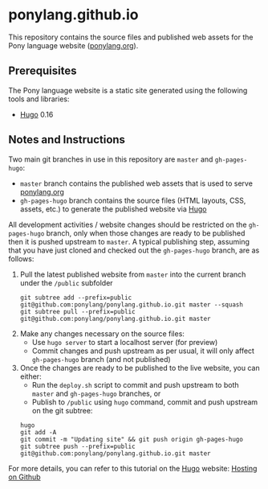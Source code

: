 # ponylang.github.io

This repository contains the source files and published web assets for the Pony language website ([ponylang.org]).

## Prerequisites

The Pony language website is a static site generated using the following tools and libraries:

  - [Hugo] 0.16

## Notes and Instructions

Two main git branches in use in this repository are `master` and `gh-pages-hugo`:

  - `master` branch contains the published web assets that is used to serve [ponylang.org]
  - `gh-pages-hugo` branch contains the source files (HTML layouts, CSS, assets, etc.) to generate the published website via [Hugo]

All development activities / website changes should be restricted on the `gh-pages-hugo` branch, only when those changes are ready to be published then it is pushed upstream to `master`. A typical publishing step, assuming that you have just cloned and checked out the `gh-pages-hugo` branch, are as follows:

  1. Pull the latest published website from `master` into the current branch under the `/public` subfolder
     ```shell
     git subtree add --prefix=public git@github.com:ponylang/ponylang.github.io.git master --squash
     git subtree pull --prefix=public git@github.com:ponylang/ponylang.github.io.git master
     ```
  1. Make any changes necessary on the source files:
     - Use `hugo server` to start a localhost server (for preview)
     - Commit changes and push upstream as per usual, it will only affect `gh-pages-hugo` branch (and not published)
  1. Once the changes are ready to be published to the live website, you can either:
     - Run the `deploy.sh` script to commit and push upstream to both `master` and `gh-pages-hugo` branches, or
     - Publish to `/public` using `hugo` command, commit and push upstream on the git subtree:
     ```shell
     hugo
     git add -A
     git commit -m "Updating site" && git push origin gh-pages-hugo
     git subtree push --prefix=public git@github.com:ponylang/ponylang.github.io.git master
     ```

For more details, you can refer to this tutorial on the [Hugo] website: [Hosting on Github]     


[Hosting on Github]: https://gohugo.io/tutorials/github-pages-blog/
[Hugo]: https://gohugo.io
[ponylang.org]: http://www.ponylang.org
